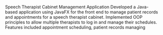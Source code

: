 Speech Therapist Cabinet Management Application Developed a Java-based application using JavaFX for the front end to manage patient records and appointments for a speech therapist cabinet. Implemented OOP principles to allow multiple therapists to log in and manage their schedules. Features included appointment scheduling, patient records managing
